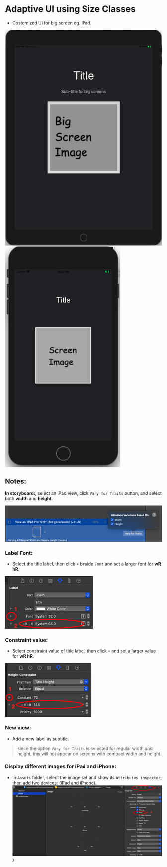 # Adaptive UI using Size Classes

* Costomized UI for big screen eg. iPad.

![iPad](images/screenshots/2.png) ![iPhone](images/screenshots/3.png)


## Notes:


**In storyboard:**, select an iPad view, click `Vary for Traits` button, and select both **width** and **height**. 

![Vary for Traits](images/screenshots/4.png)


### Label Font:

* Select the title label, then click `+` beside `Font` and set a larger font for **wR hR**.

![Font size](images/screenshots/6.png)

			
### Constraint value:

* Select constraint value of title label, then click `+` and set a larger value for **wR hR**.

![Constraint value](images/screenshots/5.png)

		
### New view:

* Add a new label as subtitle.

> since the option `Vary for Traits` is selected for regular width and height,
> this will not appear on screens with compact width and height.
	
### Display different images for iPad and iPhone:

* In `Assets` folder, select the image set and show its `Attributes inspector`, then add two devices: (iPad and iPhone).
![Custome image for iPad](images/screenshots/1.png))
